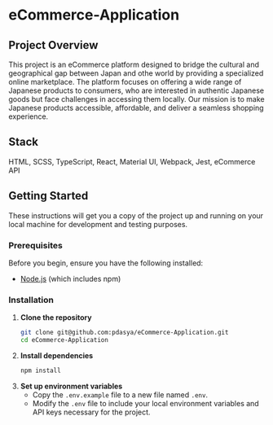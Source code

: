 # eCommerce-Application

## Project Overview
This project is an eCommerce platform designed to bridge the cultural and geographical gap between Japan and othe world by providing a specialized online marketplace. The platform focuses on offering a wide range of Japanese products to consumers, who are interested in authentic Japanese goods but face challenges in accessing them locally. Our mission is to make Japanese products accessible, affordable, and deliver a seamless shopping experience.

## Stack
HTML, SCSS, TypeScript, React, Material UI, Webpack, Jest, eCommerce API

## Getting Started
These instructions will get you a copy of the project up and running on your local machine for development and testing purposes.

### Prerequisites

Before you begin, ensure you have the following installed:
- [Node.js](https://nodejs.org/) (which includes npm)

### Installation

1. **Clone the repository**
   ```bash
   git clone git@github.com:pdasya/eCommerce-Application.git
   cd eCommerce-Application

2. **Install dependencies**
   ```bash
   npm install

3. **Set up environment variables**
   - Copy the `.env.example` file to a new file named `.env`.
   - Modify the `.env` file to include your local environment variables and API keys necessary for the project.
